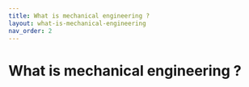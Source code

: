 ```yaml
---
title: What is mechanical engineering ?
layout: what-is-mechanical-engineering
nav_order: 2
---
```


# What is mechanical engineering ?